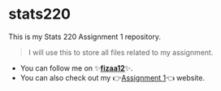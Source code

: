 # stats220
This is my Stats 220 Assignment 1 repository.

 > I will use this to store all files related to my assignment.
* You can follow me on ✨**[fizaa12](https://github.com/fizaa12)**✨.
* You can also check out my 👉[Assignment 1](https://fizaa12.github.io/stats220/)👈 website.

